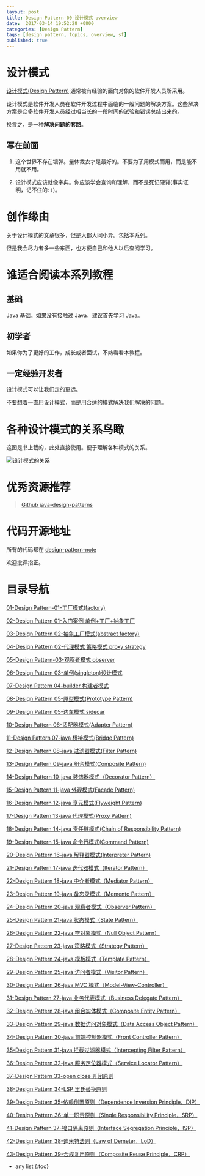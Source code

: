 ```yaml
---
layout: post
title: Design Pattern-00-设计模式 overview 
date:  2017-03-14 19:52:28 +0800
categories: [Design Pattern]
tags: [design pattern, topics, overview, sf]
published: true
---
```


# 设计模式

[设计模式(Design Pattern)](https://en.wikipedia.org/wiki/Design_pattern) 通常被有经验的面向对象的软件开发人员所采用。

设计模式是软件开发人员在软件开发过程中面临的一般问题的解决方案。这些解决方案是众多软件开发人员经过相当长的一段时间的试验和错误总结出来的。

换言之，是一种**解决问题的套路**。

## 写在前面

1. 这个世界不存在银弹。量体裁衣才是最好的。不要为了用模式而用，而是能不用就不用。

2. 设计模式应该就像字典。你应该学会查询和理解，而不是死记硬背(事实证明，记不住的`:)`)。

# 创作缘由

关于设计模式的文章很多，但是大都大同小异。包括本系列。

但是我会尽力者多一些东西，也方便自己和他人以后查阅学习。

# 谁适合阅读本系列教程

## 基础

Java 基础。如果没有接触过 Java，建议首先学习 Java。

## 初学者

如果你为了更好的工作，成长或者面试，不妨看看本教程。

## 一定经验开发者

设计模式可以让我们走的更远。

不要想着一直用设计模式，而是用合适的模式解决我们解决的问题。

# 各种设计模式的关系鸟瞰

这图是书上截的，此处直接使用。便于理解各种模式的关系。

![设计模式的关系](https://img-blog.csdn.net/20180506150933772?watermark/2/text/aHR0cHM6Ly9ibG9nLmNzZG4ubmV0L3J5bzEwNjA3MzI0OTY=/font/5a6L5L2T/fontsize/400/fill/I0JBQkFCMA==/dissolve/70)

# 优秀资源推荐

> [Github java-design-patterns](https://github.com/iluwatar/java-design-patterns)

# 代码开源地址

所有的代码都在 [design-pattern-note](https://github.com/houbb/design-pattern/tree/master/design-pattern-note/src/main/java/com/ryo/design/pattern/note)

欢迎批评指正。

# 目录导航

[01-Design Pattern-01-工厂模式(factory)](https://houbb.github.io/2017/03/14/design-pattern-01-factory)

[02-Design Pattern 01-入门案例 单例+工厂+抽象工厂](https://houbb.github.io/2017/03/14/design-pattern-01-index)

[03-Design Pattern 02-抽象工厂模式(abstract factory)](https://houbb.github.io/2017/03/14/design-pattern-02-abstract-factory)

[04-Design Pattern 02-代理模式 策略模式 proxy strategy](https://houbb.github.io/2017/03/14/design-pattern-02-proxy-strategy)

[05-Design Pattern-03-观察者模式 observer](https://houbb.github.io/2017/03/14/design-pattern-03-observer)

[06-Design Pattern 03-单例(singleton)设计模式](https://houbb.github.io/2017/03/14/design-pattern-03-singleton)

[07-Design Pattern 04-builder 构建者模式](https://houbb.github.io/2017/03/14/design-pattern-04-builder)

[08-Design Pattern 05-原型模式(Prototype Pattern)](https://houbb.github.io/2017/03/14/design-pattern-05-prototype)

[09-Design Pattern 05-边车模式 sidecar](https://houbb.github.io/2017/03/14/design-pattern-05-sidecar)

[10-Design Pattern 06-适配器模式(Adapter Pattern)](https://houbb.github.io/2017/03/14/design-pattern-06-adaptor)

[11-Design Pattern 07-java 桥接模式(Bridge Pattern)](https://houbb.github.io/2017/03/14/design-pattern-07-bridge)

[12-Design Pattern 08-java 过滤器模式(Filter Pattern)](https://houbb.github.io/2017/03/14/design-pattern-08-filter)

[13-Design Pattern 09-java 组合模式(Composite Pattern)](https://houbb.github.io/2017/03/14/design-pattern-09-composite)

[14-Design Pattern 10-java 装饰器模式（Decorator Pattern）](https://houbb.github.io/2017/03/14/design-pattern-10-decorator)

[15-Design Pattern 11-java 外观模式(Facade Pattern)](https://houbb.github.io/2017/03/14/design-pattern-11-facade)

[16-Design Pattern 12-java 享元模式(Flyweight Pattern)](https://houbb.github.io/2017/03/14/design-pattern-12-flyweight)

[17-Design Pattern 13-java 代理模式(Proxy Pattern)](https://houbb.github.io/2017/03/14/design-pattern-13-proxy)

[18-Design Pattern 14-java 责任链模式(Chain of Responsibility Pattern)](https://houbb.github.io/2017/03/14/design-pattern-14-chaines)

[19-Design Pattern 15-java 命令行模式(Command Pattern)](https://houbb.github.io/2017/03/14/design-pattern-15-command)

[20-Design Pattern 16-java 解释器模式(Interpreter Pattern)](https://houbb.github.io/2017/03/14/design-pattern-16-interpreter)

[21-Design Pattern 17-java 迭代器模式（Iterator Pattern）](https://houbb.github.io/2017/03/14/design-pattern-17-iterator)

[22-Design Pattern 18-java 中介者模式（Mediator Pattern）](https://houbb.github.io/2017/03/14/design-pattern-18-midiator)

[23-Design Pattern 19-java 备忘录模式（Memento Pattern）](https://houbb.github.io/2017/03/14/design-pattern-19-memento)

[24-Design Pattern 20-java 观察者模式（Observer Pattern）](https://houbb.github.io/2017/03/14/design-pattern-20-observer)

[25-Design Pattern 21-java 状态模式（State Pattern）](https://houbb.github.io/2017/03/14/design-pattern-21-state)

[26-Design Pattern 22-java 空对象模式（Null Object Pattern）](https://houbb.github.io/2017/03/14/design-pattern-22-null-object)

[27-Design Pattern 23-java 策略模式（Strategy Pattern）](https://houbb.github.io/2017/03/14/design-pattern-23-strategy)

[28-Design Pattern 24-java 模板模式（Template Pattern）](https://houbb.github.io/2017/03/14/design-pattern-24-template)

[29-Design Pattern 25-java 访问者模式（Visitor Pattern）](https://houbb.github.io/2017/03/14/design-pattern-25-visitor)

[30-Design Pattern 26-java MVC 模式（Model-View-Controller）](https://houbb.github.io/2017/03/14/design-pattern-26-mvc)

[31-Design Pattern 27-java 业务代表模式（Business Delegate Pattern）](https://houbb.github.io/2017/03/14/design-pattern-27-biz-delegate)

[32-Design Pattern 28-java 组合实体模式（Composite Entity Pattern）](https://houbb.github.io/2017/03/14/design-pattern-28-composite-entity)

[33-Design Pattern 29-java 数据访问对象模式（Data Access Object Pattern）](https://houbb.github.io/2017/03/14/design-pattern-29-data-access-object)

[34-Design Pattern 30-java 前端控制器模式（Front Controller Pattern）](https://houbb.github.io/2017/03/14/design-pattern-30-front-control)

[35-Design Pattern 31-java 拦截过滤器模式（Intercepting Filter Pattern）](https://houbb.github.io/2017/03/14/design-pattern-31-interceptor)

[36-Design Pattern 32-java 服务定位器模式（Service Locator Pattern）](https://houbb.github.io/2017/03/14/design-pattern-32-service-locator)

[37-Design Pattern 33-open close 开闭原则](https://houbb.github.io/2017/03/14/design-pattern-33-open-close)

[38-Design Pattern 34-LSP 里氏替换原则](https://houbb.github.io/2017/03/14/design-pattern-34-lsp)

[39-Design Pattern 35-依赖倒置原则（Dependence Inversion Principle，DIP）](https://houbb.github.io/2017/03/14/design-pattern-35-dip)

[40-Design Pattern 36-单一职责原则（Single Responsibility Principle，SRP）](https://houbb.github.io/2017/03/14/design-pattern-36-srp)

[41-Design Pattern 37-接口隔离原则（Interface Segregation Principle，ISP）](https://houbb.github.io/2017/03/14/design-pattern-37-isp)

[42-Design Pattern 38-迪米特法则（Law of Demeter，LoD）](https://houbb.github.io/2017/03/14/design-pattern-38-lod)

[43-Design Pattern 39-合成复用原则（Composite Reuse Principle，CRP）](https://houbb.github.io/2017/03/14/design-pattern-39-crp)

* any list
{:toc}
